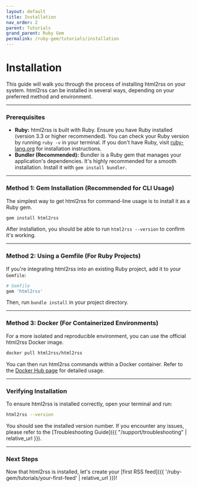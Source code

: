 ```yaml
---
layout: default
title: Installation
nav_order: 2
parent: Tutorials
grand_parent: Ruby Gem
permalink: /ruby-gem/tutorials/installation
---
```


# Installation

This guide will walk you through the process of installing html2rss on your system. html2rss can be installed in several ways, depending on your preferred method and environment.

---

### Prerequisites

- **Ruby:** html2rss is built with Ruby. Ensure you have Ruby installed (version 3.3 or higher recommended). You can check your Ruby version by running `ruby -v` in your terminal. If you don't have Ruby, visit [ruby-lang.org](https://www.ruby-lang.org/en/documentation/installation/) for installation instructions.
- **Bundler (Recommended):** Bundler is a Ruby gem that manages your application's dependencies. It's highly recommended for a smooth installation. Install it with `gem install bundler`.

---

### Method 1: Gem Installation (Recommended for CLI Usage)

The simplest way to get html2rss for command-line usage is to install it as a Ruby gem.

```bash
gem install html2rss
```

After installation, you should be able to run `html2rss --version` to confirm it's working.

---

### Method 2: Using a Gemfile (For Ruby Projects)

If you're integrating html2rss into an existing Ruby project, add it to your `Gemfile`:

```ruby
# Gemfile
gem 'html2rss'
```

Then, run `bundle install` in your project directory.

---

### Method 3: Docker (For Containerized Environments)

For a more isolated and reproducible environment, you can use the official html2rss Docker image.

```bash
docker pull html2rss/html2rss
```

You can then run html2rss commands within a Docker container. Refer to the [Docker Hub page](https://hub.docker.com/r/html2rss/html2rss) for detailed usage.

---

### Verifying Installation

To ensure html2rss is installed correctly, open your terminal and run:

```bash
html2rss --version
```

You should see the installed version number. If you encounter any issues, please refer to the [Troubleshooting Guide]({{ "/support/troubleshooting" | relative_url }}).

---

### Next Steps

Now that html2rss is installed, let's create your [first RSS feed]({{ '/ruby-gem/tutorials/your-first-feed' | relative_url }})!
